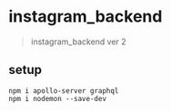 # instagram_backend
> instagram_backend ver 2


## setup

```
npm i apollo-server graphql
npm i nodemon --save-dev
```